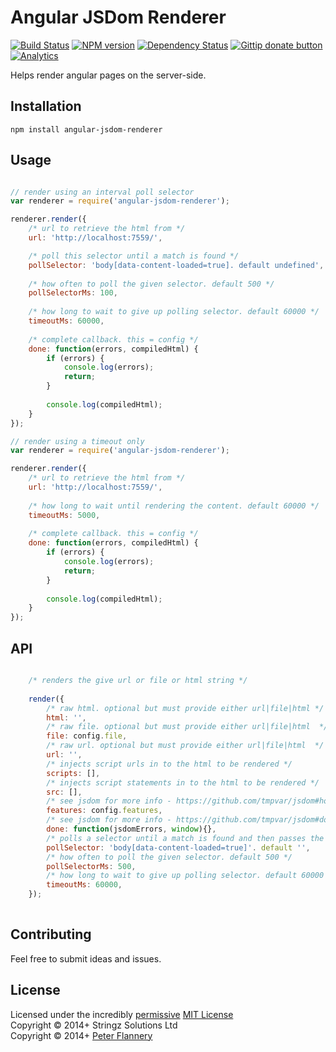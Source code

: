# Angular JSDom Renderer

[![Build Status](https://secure.travis-ci.org/pflannery/angular-jsdom-renderer.png?branch=master)](http://travis-ci.org/pflannery/angular-jsdom-renderer "Check this project's build status on TravisCI")
[![NPM version](https://badge.fury.io/js/angular-jsdom-renderer.png)](https://npmjs.org/package/angular-jsdom-renderer "View this project on NPM")
[![Dependency Status](https://gemnasium.com/pflannery/angular-jsdom-renderer.png)](https://gemnasium.com/pflannery/angular-jsdom-renderer)
[![Gittip donate button](http://img.shields.io/gittip/pflannery.png)](https://www.gittip.com/pflannery/ "Donate weekly to this project using Gittip")
[![Analytics](https://ga-beacon.appspot.com/UA-47157500-1/angular-jsdom-renderer/readme)](https://github.com/pflannery/angular-jsdom-renderer)

Helps render angular pages on the server-side.

## Installation

    npm install angular-jsdom-renderer

## Usage

```javascript

// render using an interval poll selector
var renderer = require('angular-jsdom-renderer');

renderer.render({
	/* url to retrieve the html from */
	url: 'http://localhost:7559/',

	/* poll this selector until a match is found */
	pollSelector: 'body[data-content-loaded=true]. default undefined',
	
	/* how often to poll the given selector. default 500 */
	pollSelectorMs: 100,
	
	/* how long to wait to give up polling selector. default 60000 */
	timeoutMs: 60000,
	
	/* complete callback. this = config */
	done: function(errors, compiledHtml) {
		if (errors) {
			console.log(errors);
			return;
		}
		
		console.log(compiledHtml);
	}
});

// render using a timeout only
var renderer = require('angular-jsdom-renderer');

renderer.render({
	/* url to retrieve the html from */
	url: 'http://localhost:7559/',
	
	/* how long to wait until rendering the content. default 60000 */
	timeoutMs: 5000,
	
	/* complete callback. this = config */
	done: function(errors, compiledHtml) {
		if (errors) {
			console.log(errors);
			return;
		}
		
		console.log(compiledHtml);
	}
});

```


## API

```javascript

	/* renders the give url or file or html string */
	
	render({
		/* raw html. optional but must provide either url|file|html */
		html: '',
		/* raw file. optional but must provide either url|file|html  */
		file: config.file,
		/* raw url. optional but must provide either url|file|html  */
		url: '',
		/* injects script urls in to the html to be rendered */
		scripts: [],
		/* injects script statements in to the html to be rendered */
		src: [],
		/* see jsdom for more info - https://github.com/tmpvar/jsdom#how-it-works */
		features: config.features,
		/* see jsdom for more info - https://github.com/tmpvar/jsdom#doneerrors-window */
		done: function(jsdomErrors, window){},
		/* polls a selector until a match is found and then passes the rendered html to the config.done callback */
		pollSelector: 'body[data-content-loaded=true]'. default '',
		/* how often to poll the given selector. default 500 */
		pollSelectorMs: 500,
		/* how long to wait to give up polling selector. default 60000 */
		timeoutMs: 60000,
	});
	
```

## Contributing
Feel free to submit ideas and issues.

## License
Licensed under the incredibly [permissive](http://en.wikipedia.org/wiki/Permissive_free_software_licence) [MIT License](http://creativecommons.org/licenses/MIT/)
<br/>Copyright &copy; 2014+ Stringz Solutions Ltd
<br/>Copyright &copy; 2014+ [Peter Flannery](http://github.com/pflannery)
